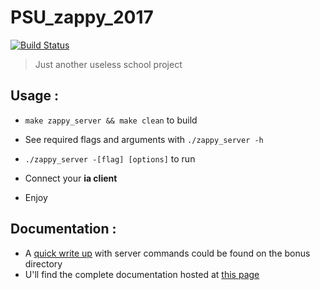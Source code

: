 # **PSU_zappy_2017**

[![Build Status](https://travis-ci.org/trevisg/PSU_zappy_2017.svg?branch=master)](https://travis-ci.org/trevisg/PSU_zappy_2017)

> Just another useless school project

## Usage :

-   `make zappy_server && make clean` to build

-   See required flags and arguments with `./zappy_server -h`

-   `./zappy_server -[flag] [options]` to run

-   Connect your  **ia client**

-   Enjoy

## Documentation :

-   A [quick write up](bonus/ZAPPY_CMDS.md) with server commands could be found on the bonus directory
-   U'll find the complete documentation hosted at [this page](https://trevisg.github.io/PSU_zappy_2017/)
